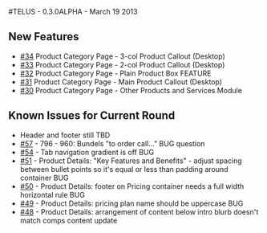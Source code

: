 #TELUS - 0.3.0ALPHA - March 19 2013

## New Features
* [\#34](http://google.com) Product Category Page - 3-col Product Callout (Desktop)
* [\#33](http://google.com) Product Category Page - 2-col Product Callout (Desktop)
* [\#32](http://google.com) Product Category Page - Plain Product Box FEATURE
* [\#31](http://google.com) Product Category Page - Main Product Callout (Desktop)
* [\#30](http://google.com) Product Category Page - Other Products and Services Module

## Known Issues for Current Round
* Header and footer still TBD
* [\#57](http://google.com) - 796 - 960: Bundels "to order call..." BUG question
* [\#54](http://google.com) - Tab navigation gradient is off BUG
* [\#51](http://google.com) - Product Details: "Key Features and Benefits" - adjust spacing between bullet points so it's equal or less than padding around container BUG
* [\#50](http://google.com) - Product Details: footer on Pricing container needs a full width horizontal rule BUG
* [\#49](http://google.com) - Product Details: pricing plan name should be uppercase BUG
* [\#48](http://google.com) - Product Details: arrangement of content below intro blurb doesn't match comps content update